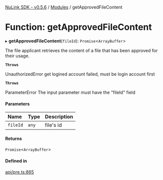 [NuLink SDK - v0.5.6](../README.md) / [Modules](../modules.md) / getApprovedFileContent

# Function: getApprovedFileContent

▸ **getApprovedFileContent**(`fileId`): `Promise`<`ArrayBuffer`\>

The file applicant retrieves the content of a file that has been approved for their usage.

**`Throws`**

UnauthorizedError get logined account failed, must be login account first

**`Throws`**

ParameterError The input parameter must have the "fileId" field

#### Parameters

| Name | Type | Description |
| :------ | :------ | :------ |
| `fileId` | `any` | file's id |

#### Returns

`Promise`<`ArrayBuffer`\>

#### Defined in

[api/pre.ts:865](https://github.com/NuLink-network/nulink-sdk/blob/9e77a59/src/api/pre.ts#L865)
